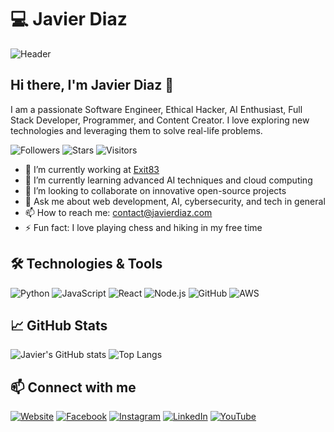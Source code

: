 # 💻 Javier Diaz

![Header](https://example.com/your-header-image.png)

## Hi there, I'm Javier Diaz 👋

I am a passionate Software Engineer, Ethical Hacker, AI Enthusiast, Full Stack Developer, Programmer, and Content Creator. I love exploring new technologies and leveraging them to solve real-life problems.

![Followers](https://img.shields.io/github/followers/yourusername?style=social)
![Stars](https://img.shields.io/github/stars/yourusername?style=social)
![Visitors](https://visitor-badge.glitch.me/badge?page_id=yourusername.yourusername)

- 🔭 I’m currently working at [Exit83](https://exit83.com)
- 🌱 I’m currently learning advanced AI techniques and cloud computing
- 👯 I’m looking to collaborate on innovative open-source projects
- 💬 Ask me about web development, AI, cybersecurity, and tech in general
- 📫 How to reach me: [contact@javierdiaz.com](mailto:contact@javierdiaz.com)
- ⚡ Fun fact: I love playing chess and hiking in my free time

## 🛠️ Technologies & Tools

![Python](https://img.shields.io/badge/Python-3776AB?style=for-the-badge&logo=python&logoColor=white)
![JavaScript](https://img.shields.io/badge/JavaScript-F7DF1E?style=for-the-badge&logo=javascript&logoColor=black)
![React](https://img.shields.io/badge/React-20232A?style=for-the-badge&logo=react&logoColor=61DAFB)
![Node.js](https://img.shields.io/badge/Node.js-339933?style=for-the-badge&logo=nodedotjs&logoColor=white)
![GitHub](https://img.shields.io/badge/GitHub-181717?style=for-the-badge&logo=github&logoColor=white)
![AWS](https://img.shields.io/badge/AWS-232F3E?style=for-the-badge&logo=amazon-aws&logoColor=white)

## 📈 GitHub Stats

![Javier's GitHub stats](https://github-readme-stats.vercel.app/api?username=yourusername&show_icons=true&theme=radical)
![Top Langs](https://github-readme-stats.vercel.app/api/top-langs/?username=yourusername&layout=compact&theme=radical)

## 📫 Connect with me

[![Website](https://img.shields.io/badge/Website-4285F4?style=for-the-badge&logo=google-chrome&logoColor=white)](https://www.javierdiaz.com)
[![Facebook](https://img.shields.io/badge/Facebook-1877F2?style=for-the-badge&logo=facebook&logoColor=white)](https://facebook.com/yourusername)
[![Instagram](https://img.shields.io/badge/Instagram-E4405F?style=for-the-badge&logo=instagram&logoColor=white)](https://instagram.com/yourusername)
[![LinkedIn](https://img.shields.io/badge/LinkedIn-0A66C2?style=for-the-badge&logo=linkedin&logoColor=white)](https://linkedin.com/in/yourusername)
[![YouTube](https://img.shields.io/badge/YouTube-FF0000?style=for-the-badge&logo=youtube&logoColor=white)](https://youtube.com/yourusername)
